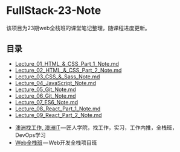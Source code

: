 # FullStack-23-Note
该项目为23期web全栈班的课堂笔记整理，随课程进度更新。
## 目录
- [Lecture_01_HTML_&_CSS_Part_1_Note.md](https://github.com/australiaitgroup/FullStack-23-Note/blob/main/Lecture_01_HTML_%26_CSS_Part_1_Note.md)
- [Lecture_02_HTML_&_CSS_Part_2_Note.md](https://github.com/australiaitgroup/FullStack-23-Note/blob/main/Lecture_02_HTML_%26_CSS_Part_2_Note.md)
- [Lecture_03_CSS_&_Sass_Note.md](https://github.com/australiaitgroup/FullStack-23-Note/blob/main/Lecture_03_HTML_%26_CSS_Part_3_Note.md)
- [Lecture_04_JavaScript_Note.md](https://github.com/australiaitgroup/FullStack-23-Note/blob/main/Lecture_04_JavaScript_Note.md)
- [Lecture_05_Git_Note.md](https://github.com/australiaitgroup/FullStack-23-Note/blob/main/Lecture_05_Git_Note.md)
- [Lecture_06_Git_Note.md](https://github.com/australiaitgroup/FullStack-23-Note/blob/main/Lecture_06_ES6_Note.md)
- [Lecture_07_ES6_Note.md](https://github.com/australiaitgroup/FullStack-23-Note/blob/main/Lecture_07_ES6_Note_Part2.md)
- [Lecture_08_React_Part_1_Note.md](https://github.com/australiaitgroup/FullStack-23-Note/blob/main/Lecture_08_React_Part_1_Note.md)
- [Lecture_09_React_Part_2_Note.md](https://github.com/australiaitgroup/FullStack-23-Note/blob/main/Lecture_09_React_Part_2_Note.md)


* [澳洲找工作, 澳洲IT](https://jiangren.com.au/) — 匠人学院，找工作，实习，工作内推，全栈班，DevOps学习
* [Web全栈班](https://jiangren.com.au/program-course/web-code-bootcamp-or-learn-to-code-1) — Web开发全栈项目班
